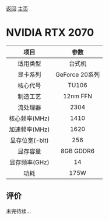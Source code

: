 [返回](../../)  [主页](https://github.com/93Alliance/diy-pc/)
# NVIDIA RTX 2070

| 项目 | 参数 |
| :------: | :------: |
|适用类型 | 台式机|
|显卡系列| GeForce 20系列|
|核心代号|TU106 |
|制造工艺| 12nm FFN |
|流处理器| 2304 |
|核心频率(MHz)| 1410 |
|加速频率(MHz)|1620 |
|显存位宽(-bit)| 256 |
|显存容量| 8GB GDDR6 |
|显存频率(GHz)| 14 |
|功耗|175W |

## 评价

 未完待续...